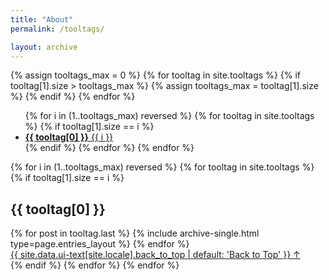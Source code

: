 ```yaml
---
title: "About"
permalink: /tooltags/

layout: archive
---
```


{% assign tooltags_max = 0 %}
{% for tooltag in site.tooltags %}
  {% if tooltag[1].size > tooltags_max %}
    {% assign tooltags_max = tooltag[1].size %}
  {% endif %}
{% endfor %}

<ul class="taxonomy__index">
  {% for i in (1..tooltags_max) reversed %}
    {% for tooltag in site.tooltags %}
      {% if tooltag[1].size == i %}
        <li>
          <a href="#{{ tooltag[0] | slugify }}">
            <strong>{{ tooltag[0] }}</strong> <span class="taxonomy__count">{{ i }}</span>
          </a>
        </li>
      {% endif %}
    {% endfor %}
  {% endfor %}
</ul>

{% for i in (1..tooltags_max) reversed %}
  {% for tooltag in site.tooltags %}
    {% if tooltag[1].size == i %}
      <section id="{{ tooltag[0] | slugify | downcase }}" class="taxonomy__section">
        <h2 class="archive__subtitle">{{ tooltag[0] }}</h2>
        <div class="entries-{{ page.entries_layout | default: 'list' }}">
          {% for post in tooltag.last %}
            {% include archive-single.html type=page.entries_layout %}
          {% endfor %}
        </div>
        <a href="#page-title" class="back-to-top">{{ site.data.ui-text[site.locale].back_to_top | default: 'Back to Top' }} &uarr;</a>
      </section>
    {% endif %}
  {% endfor %}
{% endfor %}
